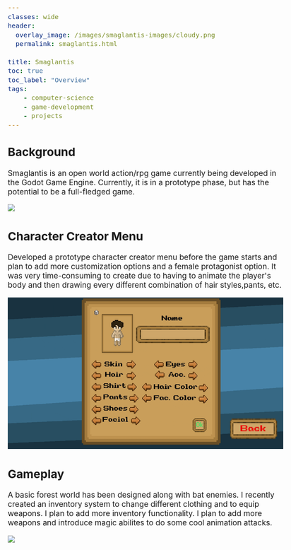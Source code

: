 ```yaml
---
classes: wide
header:
  overlay_image: /images/smaglantis-images/cloudy.png
  permalink: smaglantis.html

title: Smaglantis
toc: true
toc_label: "Overview"
tags:
    - computer-science
    - game-development
    - projects
---
```


<style type="text/css">
  body{
  font-size: 13pt;
}
</style>

## Background
Smaglantis is an open world action/rpg game currently being developed in the Godot Game Engine. Currently, it is in a prototype phase, but has the potential to be a full-fledged game. 

![](/images/smaglantis-images/Menu.gif)

## Character Creator Menu

Developed a prototype character creator menu before the game starts and plan to add more customization options and a female protagonist option. It was very time-consuming to create due to having to animate the player's body and then drawing every different combination of hair styles,pants, etc.

![](/images/smaglantis-images/characterCreator.gif)

## Gameplay

A basic forest world has been designed along with bat enemies. I recently created an inventory system to change different clothing and to equip weapons. I plan to add more inventory functionality. I plan to add more weapons and introduce magic abilites to do some cool animation attacks. 

![](/images/smaglantis-images/smag_gameplay.gif)

